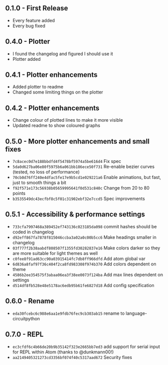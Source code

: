 ## 0.1.0 - First Release
* Every feature added
* Every bug fixed

## 0.4.0 - Plotter
* I found the changelog and figured I should use it
* Plotter added

## 0.4.1 - Plotter enhancements
* Added plotter to readme
* Changed some limiting things on the plotter

## 0.4.2 - Plotter enhancements
* Change colour of plotted lines to make it more visible
* Updated readme to show coloured graphs

## 0.5.0 - More plotter enhancements and small fixes
* `7c8acec0d7e188bbdfd4f5478bf5974a5be616d4` Fix spec
* `5da0d627ba06e80f5975b6a061bb186ece50f731` Re-enable bezier curves (tested, no loss of performance)
* `70cb0d76ff240e4dfac5fe17e9b5cd1e029221a6` Enable animations, but fast, just to smooth things a bit
* `f92f571e173c56938b05659995641f0d531c840c` Change from 20 to 80 points
* `b3535549dc43ecfbf8c5f01c31902ebf32e7ccd5` Spec improvements

## 0.5.1 - Accessibility & performance settings
* `733cfa7997468a389452ef743136c023185da098` commit hashes should be coded in changelog
* `d92eff867fa7878f815046ccba3a02a0c00b5cc6` Make headings smaller in changelog
* `03f777f2b38aabdf808507f1355fd30282837e16` Make colors darker so they are more suitable for light themes as well
* `c0fee8f91ad63cc90a03915414fc7db8ff966dfd` Add atom global var
* `6d836a8faf97f36c404f2ca8fd983308f974b370` Add colors dependent on theme
* `4586b2ee354575f3abaa06ea3f38ee0073f124ba` Add max lines dependent on settings
* `d514df8fb528e48e5178ac6edb95b61fe6827d18` Add config specification

## 0.6.0 - Rename
* `eda30fcebc6c988e6aa1e9fdb76fec9cb303ab15` rename to language-circuitpython

## 0.7.0 - REPL
* `ec3cfdf6c4b66de20b9b35142f323e2665bb7ed3` add support for serial input for REPL within Atom (thanks to @dunkmann00!)
* `aa2149405321273cd3356bf074f40c5317aad672` Security fixes
